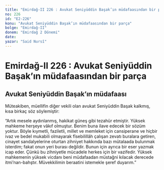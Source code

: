 ```yaml
---
title: "Emirdağ-II 226 : Avukat Seniyüddin Başak’ın müdafaasından bir parça"
no: 226
id: "E2-226"
konu: "Avukat Seniyüddin Başak’ın müdafaasından bir parça"
bolge: "Emirdağ-II"
donem: "Emirdağ 2 Dönemi"
date: 
yazar: "Said Nursî"
---
```


# Emirdağ-II 226 : Avukat Seniyüddin Başak’ın müdafaasından bir parça

## Avukat Seniyüddin Başak’ın müdafaası

Müteakiben, müellifin diğer vekili olan avukat Seniyüddin Başak kalkmış, kısa birkaç söz söylemiştir:

“Artık mesele aydınlanmış, hakikat güneş gibi tezahür etmiştir. Yüksek mahkeme herşeye vâkıf olmuştur. Benim buna ilave edecek bir sözüm yoktur. Böyle kıymetli, faziletli, millet ve memleket için cansiperane ve hiçbir ivaz ve bedel mukabili olmayarak fîsebilillâh çalışan zevatı buralara getiren, cinayet sandalyelerine oturtan zihniyet hakkında bazı mütalaada bulunmak isterdim; fakat onun yeri burası değildir. Bunun için ayrıca bir eser yazmak icap eder. Çünkü bu zihniyetle mücadele herkes için bir vazifedir. Yüksek mahkemenin yüksek vicdanı beni müdafaadan müstağni kılacak derecede itmi’nan-bahştır. Müvekkilimin beraatini istemekle şeref duyarım.”

